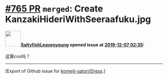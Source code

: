 # [\#765 PR](https://github.com/komeiji-satori/Dress/pull/765) `merged`: Create KanzakiHideriWithSeeraafuku.jpg

#### <img src="https://avatars.githubusercontent.com/u/34901747?u=1d7b8e2f37444aed356e4cfdabc69d0559e380d9&v=4" width="50">[SaltyfishLeavesyoung](https://github.com/SaltyfishLeavesyoung) opened issue at [2019-12-07 02:35](https://github.com/komeiji-satori/Dress/pull/765):

这算cos吗？




-------------------------------------------------------------------------------



[Export of Github issue for [komeiji-satori/Dress](https://github.com/komeiji-satori/Dress).]
